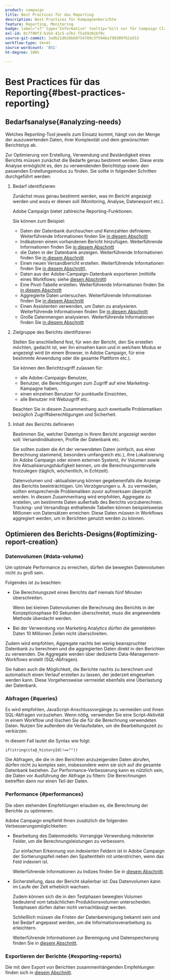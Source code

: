 ```yaml
---
product: campaign
title: Best Practices für das Reporting
description: Best Practices für Kampagnenberichte
feature: Reporting, Monitoring
badge: label="v7" type="Informative" tooltip="Gilt nur für Campaign Classic v7"
exl-id: 0c7f00f3-b16d-41c5-a7b1-f5a59201bf8c
source-git-commit: 3a9b21d626b60754789c3f594ba798309f62a553
workflow-type: tm+mt
source-wordcount: '851'
ht-degree: 100%

---
```


# Best Practices für das Reporting{#best-practices-reporting}



## Bedarfsanalyse{#analyzing-needs}

Welches Reporting-Tool jeweils zum Einsatz kommt, hängt von der Menge der auszuwertenden Daten, ihrer Komplexität und dem gewünschten Berichtstyp ab.

Zur Optimierung von Erstellung, Verwendung und Beständigkeit eines Berichts müssen zunächst die Bedarfe genau bestimmt werden. Diese erste Analyse ermöglicht es, den zu verwendenden Berichtstyp sowie den passenden Erstellungsmodus zu finden. Sie sollte in folgenden Schritten durchgeführt werden:

1. Bedarf identifizieren

   Zunächst muss genau bestimmt werden, was im Bericht angezeigt werden und wozu er dienen soll (Monitoring, Analyse, Datenexport etc.).

   Adobe Campaign bietet zahlreiche Reporting-Funktionen.

   Sie können zum Beispiel:

   * Daten der Datenbank durchsuchen und Kennzahlen definieren. Weiterführende Informationen finden Sie [in diesem Abschnitt](../../reporting/using/ac-cubes.md)
   * Indikatoren einem vorhandenen Bericht hinzufügen. Weiterführende Informationen finden Sie [in diesem Abschnitt](../../reporting/using/about-reports-creation-in-campaign.md)
   * die Daten in der Datenbank anzeigen. Weiterführende Informationen finden Sie [in diesem Abschnitt](../../reporting/using/about-descriptive-analysis.md)
   * Einen neuen Versandbericht erstellen. Weiterführende Informationen finden Sie [in diesem Abschnitt](../../reporting/using/about-reports-creation-in-campaign.md)),
   * Daten aus der Adobe-Campaign-Datenbank exportieren (mithilfe eines Workflows; siehe [diesen Abschnitt](../../workflow/using/about-workflows.md))
   * Eine Pivot-Tabelle erstellen. Weiterführende Informationen finden Sie [in diesem Abschnitt](../../reporting/using/creating-a-table.md#creating-a-breakdown-or-pivot-table)
   * Aggregierte Daten untersuchen. Weiterführende Informationen finden Sie [in diesem Abschnitt](../../reporting/using/ac-cubes.md)
   * Einen Assistenten verwenden, um Daten zu analysieren. Weiterführende Informationen finden Sie [in diesem Abschnitt](../../reporting/using/about-descriptive-analysis.md)
   * Große Datenmengen analysieren. Weiterführende Informationen finden Sie [in diesem Abschnitt](../../reporting/using/about-reports-creation-in-campaign.md)

1. Zielgruppe des Berichts identifizieren

   Stellen Sie anschließend fest, für wen der Bericht, den Sie erstellen möchten, gedacht ist, wer ihn einsehen kann und in welchem Modus er angezeigt wird (in einem Browser, in Adobe Campaign, für eine bestimmte Anwendung oder die gesamte Plattform etc.).

   Sie können den Berichtzugriff zulassen für:

   * alle Adobe-Campaign-Benutzer,
   * Benutzer, die Berechtigungen zum Zugriff auf eine Marketing-Kampagne haben,
   * einen einzelnen Benutzer für punktuelle Einsichten,
   * alle Benutzer mit Webzugriff etc.

   Beachten Sie in diesem Zusammenhang auch eventuelle Problematiken bezüglich Zugriffsberechtigungen und Sicherheit.

1. Inhalt des Berichts definieren

   Bestimmen Sie, welcher Datentyp in Ihrem Bericht angezeigt werden soll: Versandindikatoren, Profile der Datenbank etc.

   Sie sollten zudem die Art der verwendeten Daten (einfach, aus einer Berechnung stammend, besonders umfangreich etc.), ihre Lokalisierung (in Adobe Campaign oder einem externen System), ihr Volumen sowie ihre Aktualisierungshäufigkeit kennen, um die Berechnungsintervalle festzulegen (täglich, wöchentlich, in Echtzeit).

   Datenvolumen und -aktualisierung können gegebenenfalls die Anzeige des Berichts beeinträchtigen. Um Verzögerungen u. Ä. zu vermeiden, sollten entsprechende Problematiken zuvor aufmerksam überprüft werden. In diesem Zusammenhang wird empfohlen, Aggregate zu erstellen, um bestimmte Daten außerhalb des Berichts vorzuberechnen. Tracking- und Versandlogs enthaltende Tabellen können beispielsweise Millionen von Datensätzen erreichen: Diese Daten müssen in Workflows aggregiert werden, um in Berichten genutzt werden zu können.

## Optimieren des Berichts-Designs{#optimizing-report-creation}

### Datenvolumen {#data-volume}

Um optimale Performance zu erreichen, dürfen die bewegten Datenvolumen nicht zu groß sein.

Folgendes ist zu beachten:

* Die Berechnungszeit eines Berichts darf niemals fünf Minuten überschreiten.

  Wenn bei kleinen Datenvolumen die Berechnung des Berichts in der Konzeptionsphase 60 Sekunden überschreitet, muss die angewendete Methode überdacht werden.

* Bei der Verwendung von Marketing Analytics dürfen die gemeldeten Daten 10 Millionen Zeilen nicht überschreiten.

Zudem wird empfohlen, Aggregate nachts bei wenig beanspruchter Datenbank zu berechnen und die aggregierten Daten direkt in den Berichten zu verwenden. Die Aggregate werden über dedizierte Data-Management-Workflows erstellt (SQL-Abfragen).

Sie haben auch die Möglichkeit, die Berichte nachts zu berechnen und automatisch einen Verlauf erstellen zu lassen, der jederzeit eingesehen werden kann. Diese Vorgehensweise vermeidet ebenfalls eine Überlastung der Datenbank.

### Abfragen {#queries}

Es wird empfohlen, JavaScript-Anschlussvorgänge zu vermeiden und ihnen SQL-Abfragen vorzuziehen. Wenn nötig, verwenden Sie eine Script-Aktivität in einem Workflow und löschen Sie die für die Berechnung verwendeten Daten. Nutzen Sie außerdem die Verlaufsdaten, um die Bearbeitungszeit zu verkürzen.

In diesem Fall lautet die Syntax wie folgt:

```
if(string(ctx@_historyId)!==""))
```

Die Abfragen, die die in den Berichten anzuzeigenden Daten abrufen, dürfen nicht zu komplex sein, insbesondere wenn sie sich auf die gesamte Datenbank beziehen. Zur Performance-Verbesserung kann es nützlich sein, die Daten vor Ausführung der Abfrage zu filtern: Die Berechnungen betreffen dann nur einen Teil der Daten.

### Performance {#performances}

Die oben stehenden Empfehlungen erlauben es, die Berechnung der Berichte zu optimieren.

Adobe Campaign empfiehlt Ihnen zusätzlich die folgenden Verbesserungsmöglichkeiten:

* Bearbeitung des Datenmodells: Vorrangige Verwendung indexierter Felder, um die Berechnungsleistungen zu verbessern.

  Zur einfachen Erkennung von indexierten Feldern ist in Adobe Campaign der Sortierungspfeil neben den Spaltentiteln rot unterstrichen, wenn das Feld indexiert ist.

  Weiterführende Informationen zu Indizes finden Sie in [diesem Abschnitt](../../configuration/using/data-model-best-practices.md#indexes).

* Sicherstellung, dass der Bericht skalierbar ist: Das Datenvolumen kann im Laufe der Zeit erheblich wachsen.

  Zudem können sich die in den Testphasen bewegten Volumen bedeutend vom tatsächlichen Produktionsvolumen unterscheiden. Testphasen dürfen daher nicht vernachlässigt werden.

  Schließlich müssen die Fristen der Datenbereinigung bekannt sein und bei Bedarf angepasst werden, um die Informationsverarbeitung zu erleichtern.

  Weiterführende Informationen zur Bereinigung und Datenspeicherung finden Sie in [diesem Abschnitt](../../configuration/using/data-model-best-practices.md#data-retention).

### Exportieren der Berichte {#exporting-reports}

Die mit dem Export von Berichten zusammenhängenden Empfehlungen finden sich in [diesem Abschnitt](../../reporting/using/actions-on-reports.md#exporting-a-report).

